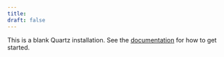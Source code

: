 ```yaml
---
title: 
draft: false
---
```


This is a blank Quartz installation.
See the [documentation](https://quartz.jzhao.xyz) for how to get started.
